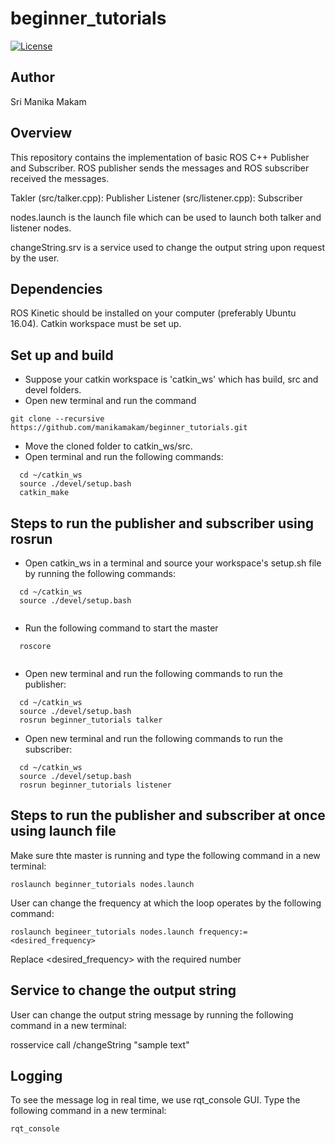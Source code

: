 # beginner_tutorials
[![License](https://img.shields.io/badge/License-BSD%203--Clause-blue.svg)](https://opensource.org/licenses/BSD-3-Clause)

## Author

Sri Manika Makam

## Overview

This repository contains the implementation of basic ROS C++ Publisher and Subscriber.
ROS publisher sends the messages and ROS subscriber received the messages.

Takler (src/talker.cpp): Publisher
Listener (src/listener.cpp): Subscriber

nodes.launch is the launch file which can be used to launch both talker and listener nodes.

changeString.srv is a service used to change the output string upon request by the user.

## Dependencies

ROS Kinetic should be installed on your computer (preferably Ubuntu 16.04).
Catkin workspace must be set up.

## Set up and build

- Suppose your catkin workspace is 'catkin_ws' which has build, src and devel folders.
- Open new terminal and run the command 
```
git clone --recursive https://github.com/manikamakam/beginner_tutorials.git

```
- Move the cloned folder to catkin_ws/src.
- Open terminal and run the following commands:
```
  cd ~/catkin_ws
  source ./devel/setup.bash
  catkin_make

```
## Steps to run the publisher and subscriber using rosrun

- Open catkin_ws in a terminal and source your workspace's setup.sh file by running the following commands:
```
  cd ~/catkin_ws
  source ./devel/setup.bash
  
```
- Run the following command to start the master
```
  roscore
  
```
- Open new terminal and run the following commands to run the publisher:
```
  cd ~/catkin_ws
  source ./devel/setup.bash
  rosrun beginner_tutorials talker

```
- Open new terminal and run the following commands to run the subscriber:
```
  cd ~/catkin_ws
  source ./devel/setup.bash
  rosrun beginner_tutorials listener

```
## Steps to run the publisher and subscriber at once using launch file

Make sure thte master is running and type the following command in a new terminal:
```
roslaunch beginner_tutorials nodes.launch

```
User can change the frequency at which the loop operates by the following command:
```
roslaunch begineer_tutorials nodes.launch frequency:=<desired_frequency>

```
Replace <desired_frequency> with the required number 

## Service to change the output string

User can change the output string message by running the following command in a new terminal:

rosservice call /changeString "sample text"

## Logging

To see the message log in real time, we use rqt_console GUI.
Type the following command in a new terminal:
```
rqt_console
````
